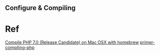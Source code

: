 Configure & Compiling
---

# Ref
[Compile PHP 7.0 (Release Candidate) on Mac OSX with homebrew](https://gist.github.com/denji/8e50fcb13482c5d6c78a)
[primer-compiling-php](https://github.com/rcousens/packer-php7-dev/blob/master/doc/00-primer-compiling-php.md)
